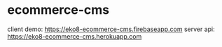 # ecommerce-cms
client demo: https://eko8-ecommerce-cms.firebaseapp.com
server api: https://eko8-ecommerce-cms.herokuapp.com
